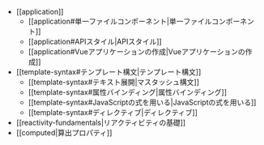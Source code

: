 - [[application]]
	- [[application#単一ファイルコンポーネント|単一ファイルコンポーネント]]
	-  [[application#APIスタイル|APIスタイル]]
	- [[application#Vueアプリケーションの作成|Vueアプリケーションの作成]]
-  [[template-syntax#テンプレート構文|テンプレート構文]]
	- [[template-syntax#テキスト展開|マスタッシュ構文]]
	- [[template-syntax#属性バインディング|属性バインディング]]
	- [[template-syntax#JavaScriptの式を用いる|JavaScriptの式を用いる]]
	- [[template-syntax#ディレクティブ|ディレクティブ]]
- [[reactivity-fundamentals|リアクティビティの基礎]]
- [[computed|算出プロパティ]]